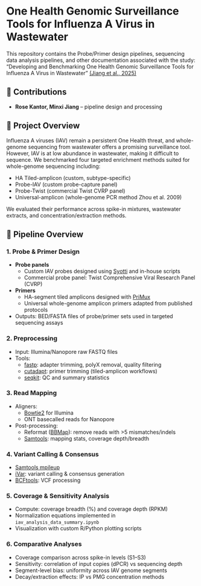 # One Health Genomic Surveillance Tools for Influenza A Virus in Wastewater
This repository contains the Probe/Primer design pipelines, sequencing data analysis pipelines, and other documentation associated with the study:
“Developing and Benchmarking One Health Genomic Surveillance Tools for Influenza A Virus in Wastewater” [(Jiang et al., 2025)](https://doi.org/10.1101/2025.09.19.676942)
## 👥 Contributions
- **Rose Kantor, Minxi Jiang** – pipeline design and processing 

## 📄 Project Overview

Influenza A viruses (IAV) remain a persistent One Health threat, and whole-genome sequencing from wastewater offers a promising surveillance tool. However, IAV is at low abundance in wastewater, making it difficult to sequence. 
We benchmarked four targeted enrichment methods suited for whole-genome sequencing including:
- HA Tiled-amplicon (custom, subtype-specific)
- Probe-IAV (custom probe-capture panel)
- Probe-Twist (commercial Twist CVRP panel)
- Universal-amplicon (whole-genome PCR method Zhou et al. 2009)

We evaluated their performance across spike-in mixtures, wastewater extracts, and concentration/extraction methods.

## 🔬 Pipeline Overview

### 1. Probe & Primer Design
- **Probe panels**  
  - Custom IAV probes designed using [Syotti](https://github.com/jnalanko/syotti) and in-house scripts  
  - Commercial probe panel: Twist Comprehensive Viral Research Panel (CVRP)  
- **Primers**  
  - HA-segment tiled amplicons designed with [PriMux](https://pubmed.ncbi.nlm.nih.gov/25157264/)  
  - Universal whole-genome amplicon primers adapted from published protocols  
- Outputs: BED/FASTA files of probe/primer sets used in targeted sequencing assays  

### 2. Preprocessing
- Input: Illumina/Nanopore raw FASTQ files  
- Tools:  
  - [fastp](https://github.com/OpenGene/fastp): adapter trimming, polyX removal, quality filtering  
  - [cutadapt](https://cutadapt.readthedocs.io/): primer trimming (tiled-amplicon workflows)  
  - [seqkit](https://bioinf.shenwei.me/seqkit/): QC and summary statistics  

### 3. Read Mapping
- Aligners:  
  - [Bowtie2](https://github.com/BenLangmead/bowtie2) for Illumina  
  - ONT basecalled reads for Nanopore  
- Post-processing:  
  - Reformat ([BBMap](https://jgi.doe.gov/data-and-tools/bbtools/)): remove reads with >5 mismatches/indels  
  - [Samtools](http://www.htslib.org/): mapping stats, coverage depth/breadth  

### 4. Variant Calling & Consensus
- [Samtools mpileup](http://www.htslib.org/doc/samtools.html)  
- [iVar](https://github.com/andersen-lab/ivar): variant calling & consensus generation  
- [BCFtools](http://samtools.github.io/bcftools/): VCF processing  

### 5. Coverage & Sensitivity Analysis
- Compute: coverage breadth (%) and coverage depth (RPKM)  
- Normalization equations implemented in `iav_analysis_data_summary.ipynb`  
- Visualization with custom R/Python plotting scripts  

### 6. Comparative Analyses
- Coverage comparison across spike-in levels (S1–S3)  
- Sensitivity: correlation of input copies (dPCR) vs sequencing depth  
- Segment-level bias: uniformity across IAV genome segments  
- Decay/extraction effects: IP vs PMG concentration methods   
